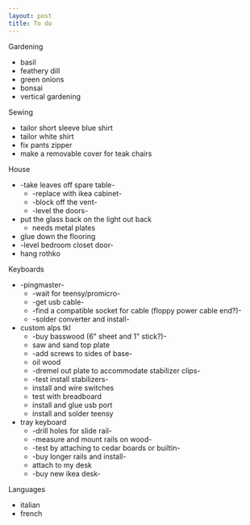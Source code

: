 ```yaml
---
layout: post
title: To do
---
```


Gardening
- basil
- feathery dill
- green onions
- bonsai
- vertical gardening

Sewing
- tailor short sleeve blue shirt
- tailor white shirt
- fix pants zipper
- make a removable cover for teak chairs

House
- -take leaves off spare table-
  - -replace with ikea cabinet-
  - -block off the vent-
  - -level the doors-
- put the glass back on the light out back
  - needs metal plates
- glue down the flooring
- -level bedroom closet door-
- hang rothko

Keyboards
- -pingmaster-
  - -wait for teensy/promicro-
  - -get usb cable-
  - -find a compatible socket for cable (floppy power cable end?)-
  - -solder converter and install-
- custom alps tkl
  - -buy basswood (6" sheet and 1" stick?)-
  - saw and sand top plate
  - -add screws to sides of base-
  - oil wood
  - -dremel out plate to accommodate stabilizer clips-
  - -test install stabilizers-
  - install and wire switches
  - test with breadboard
  - install and glue usb port
  - install and solder teensy
- tray keyboard
  - -drill holes for slide rail-
  - -measure and mount rails on wood-
  - -test by attaching to cedar boards or builtin-
  - -buy longer rails and install-
  - attach to my desk
  - -buy new ikea desk-

Languages
- italian
- french
